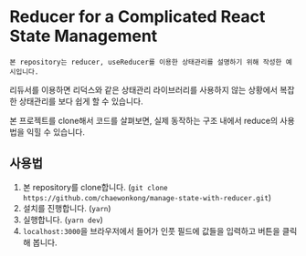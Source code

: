 # Reducer for a Complicated React State Management

```
본 repository는 reducer, useReducer를 이용한 상태관리를 설명하기 위해 작성한 예시입니다.
```

리듀서를 이용하면 리덕스와 같은 상태관리 라이브러리를 사용하지 않는 상황에서 복잡한 상태관리를 보다 쉽게 할 수 있습니다.

본 프로젝트를 clone해서 코드를 살펴보면, 실제 동작하는 구조 내에서 reduce의 사용법을 익힐 수 있습니다.

## 사용법

1. 본 repository를 clone합니다. (`git clone https://github.com/chaewonkong/manage-state-with-reducer.git`)
2. 설치를 진행합니다. (`yarn`)
3. 실행합니다. (`yarn dev`)
4. `localhost:3000`을 브라우저에서 들어가 인풋 필드에 값들을 입력하고 버튼을 클릭해 봅니다.
